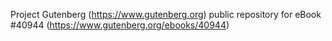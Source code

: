 Project Gutenberg (https://www.gutenberg.org) public repository for eBook #40944 (https://www.gutenberg.org/ebooks/40944)
